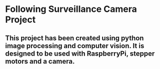 # Following Surveillance Camera Project

## This project has been created using python image processing and computer vision. It is designed to be used with RaspberryPi, stepper motors and a camera.
